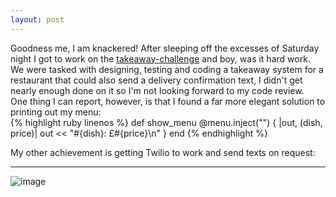 ```yaml
---
layout: post
---
```

Goodness me, I am knackered!  After sleeping off the excesses of Saturday night I got to work on the [takeaway-challenge](https://github.com/sanjsanj/takeaway-challenge) and boy, was it hard work.  
We were tasked with designing, testing and coding a takeaway system for a restaurant that could also send a delivery confirmation text, I didn't get nearly enough done on it so I'm not looking forward to my code review.  
One thing I can report, however, is that I found a far more elegant solution to printing out my menu:  
{% highlight ruby linenos %}
def show_menu
  @menu.inject("") { |out, (dish, price)| out << "#{dish}: £#{price}\n" }
end
{% endhighlight %}  

<!--more-->  

My other achievement is getting Twilio to work and send texts on request:  

-----------

![image](https://github.com/sanjsanj/takeaway-challenge/blob/master/IMAGES/SanjayTwilioMSG.PNG?raw=true)  
